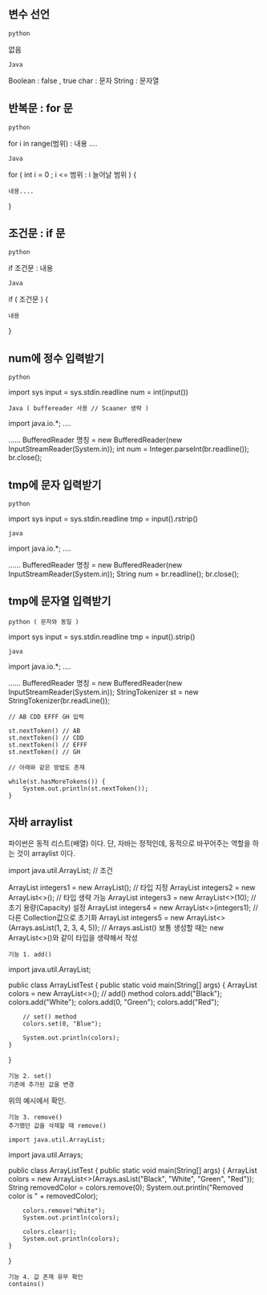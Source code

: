 변수 선언
--------

    python
    
없음
    
    Java
    
Boolean : false , true
char : 문자
String : 문자열

반복문 : for 문
------------

    python
    
for i in range(범위) :
    내용 ....
    
    Java
    
for ( int i = 0 ; i <= 범위 : i 늘어날 범위 ) {
    
    내용....
    
}


조건문 : if 문
-------

    python 
        
if 조건문 :
    내용
    
    Java
    
if ( 조건문 ) {

    내용

}


num에 정수 입력받기
-----------

    python
    
import sys
input = sys.stdin.readline
num = int(input())

    Java ( buffereader 사용 // Scaaner 생략 )
    
import java.io.*;
....

......
    BufferedReader 명칭 = new BufferedReader(new InputStreamReader(System.in));
    int num = Integer.parseInt(br.readline());
    br.close();
    
    
tmp에 문자 입력받기
----------

    python
    
import sys
input = sys.stdin.readline
tmp = input().rstrip()

    java
    
import java.io.*;
....

......
    BufferedReader 명칭 = new BufferedReader(new InputStreamReader(System.in));
    String num = br.readline();
    br.close();
    
tmp에 문자열 입력받기
---------------

    python ( 문자와 동일 )
    
import sys
input = sys.stdin.readline
tmp = input().strip()

    java
    
import java.io.*;
....

......
    BufferedReader 명칭 = new BufferedReader(new InputStreamReader(System.in));
    StringTokenizer st = new StringTokenizer(br.readLine());

    // AB CDD EFFF GH 입력

    st.nextToken() // AB
    st.nextToken() // CDD
    st.nextToken() // EFFF
    st.nextToken() // GH

    // 아래와 같은 방법도 존재
    
    while(st.hasMoreTokens()) { 
        System.out.println(st.nextToken()); 
    }
    
자바 arraylist
---------

파이썬은 동적 리스트(배열) 이다. 단, 자바는 정적인데, 동적으로 바꾸어주는 역할을 하는 것이 arraylist 이다.

import java.util.ArrayList;     // 조건

ArrayList<Integer> integers1 = new ArrayList<Integer>(); // 타입 지정
ArrayList<Integer> integers2 = new ArrayList<>(); // 타입 생략 가능
ArrayList<Integer> integers3 = new ArrayList<>(10); // 초기 용량(Capacity) 설정
ArrayList<Integer> integers4 = new ArrayList<>(integers1); // 다른 Collection값으로 초기화
ArrayList<Integer> integers5 = new ArrayList<>(Arrays.asList(1, 2, 3, 4, 5)); // Arrays.asList()
보통 생성할 때는 new ArrayList<>()와 같이 타입을 생략해서 작성

    기능 1. add()
    
import java.util.ArrayList;

public class ArrayListTest {
    public static void main(String[] args) {
        ArrayList<String> colors = new ArrayList<>();
        // add() method
        colors.add("Black");
        colors.add("White");
        colors.add(0, "Green");
        colors.add("Red");

        // set() method
        colors.set(0, "Blue");

        System.out.println(colors);
    }
}
    
    기능 2. set()
    기존에 추가된 값을 변경
    
위의 예시에서 확인.
    
    기능 3. remove()
    추가했던 값을 삭제할 때 remove()
    
    import java.util.ArrayList;
import java.util.Arrays;

public class ArrayListTest {
    public static void main(String[] args) {
        ArrayList<String> colors = new ArrayList<>(Arrays.asList("Black", "White", "Green", "Red"));
        String removedColor = colors.remove(0);
        System.out.println("Removed color is " + removedColor);

        colors.remove("White");
        System.out.println(colors);

        colors.clear();
        System.out.println(colors);
    }
}
    
    기능 4. 값 존재 유무 확인
    contains()
